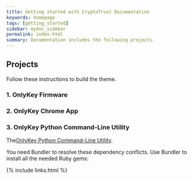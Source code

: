 ```yaml
---
title: Getting started with CryptoTrust Documentation
keywords: homepage
tags: [getting_started]
sidebar: mydoc_sidebar
permalink: index.html
summary: Documentation includes the following projects.
---
```


## Projects

Follow these instructions to build the theme.

### 1. OnlyKey Firmware

### 2. OnlyKey Chrome App

### 3. OnlyKey Python Command-Line Utility

The[OnlyKey Python Command-Line Utility](https://github.com/trustcrypto/python-onlykey).

You need Bundler to resolve these dependency conflicts. Use Bundler to install all the needed Ruby gems:


{% include links.html %}
